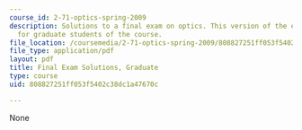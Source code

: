 ```yaml
---
course_id: 2-71-optics-spring-2009
description: Solutions to a final exam on optics. This version of the exam is intended
  for graduate students of the course.
file_location: /coursemedia/2-71-optics-spring-2009/808827251ff053f5402c38dc1a47670c_MIT2_71S09_gfinal_sol.pdf
file_type: application/pdf
layout: pdf
title: Final Exam Solutions, Graduate
type: course
uid: 808827251ff053f5402c38dc1a47670c

---
```

None